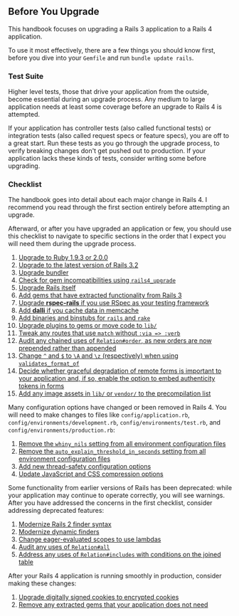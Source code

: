 ## <a id="before-you-upgrade"></a>Before You Upgrade

This handbook focuses on upgrading a Rails 3 application to a Rails 4
application.

To use it most effectively, there are a few things you should know first,
before you dive into your `Gemfile` and run `bundle update rails`.

### Test Suite

Higher level tests, those that drive your application from the outside, become
essential during an upgrade process. Any medium to large application needs at
least some coverage before an upgrade to Rails 4 is attempted.

If your application has controller tests (also called functional tests) or
integration tests (also called request specs or feature specs), you are off to
a great start. Run these tests as you go through the upgrade process, to verify
breaking changes don't get pushed out to production. If your application lacks
these kinds of tests, consider writing some before upgrading.

### <a id="upgrade-checklist"></a>Checklist

The handbook goes into detail about each major change in Rails 4. I recommend
you read through the first section entirely before attempting an upgrade.

Afterward, or after you have upgraded an application or few, you should use
this checklist to navigate to specific sections in the order that I expect you
will need them during the upgrade process.

1. [Upgrade to Ruby 1.9.3 or 2.0.0](#ruby-193)
1. [Upgrade to the latest version of Rails 3.2](#rails-32)
1. [Upgrade bundler](#bundler)
1. [Check for gem incompatibilities using `rails4_upgrade`](#rails4_upgrade)
1. [Upgrade Rails itself](#upgrading-rails-itself)
1. [Add gems that have extracted functionality from Rails 3](#deprecation-gems)
1. [Upgrade **rspec-rails** if you use RSpec as your testing framework](#rspec)
1. [Add **dalli** if you cache data in memcache](#caching-with-memcache)
1. [Add binaries and binstubs for `rails` and `rake`](#binstubs)
1. [Upgrade plugins to gems or move code to `lib/`](#plugins)
1. [Tweak any routes that use `match` without `:via => :verb`](#routing-match)
1. [Audit any chained uses of `Relation#order`, as new orders are now prepended rather than appended](#relation-order)
1. [Change `^` and `$` to `\A` and `\z` (respectively) when using `validates_format_of`](#validates-format-of)
1. [Decide whether graceful degradation of remote forms is important to your application and, if so, enable the option to embed authenticity tokens in forms](#authenticity-tokens-in-remote-forms)
1. [Add any image assets in `lib/` or `vendor/` to the precompilation list](#precompiled-images)

Many configuration options have changed or been removed in Rails 4. You will
need to make changes to files like `config/application.rb`,
`config/environments/development.rb`, `config/environments/test.rb`, and
`config/environments/production.rb`:

1. [Remove the `whiny_nils` setting from all environment configuration files](#whiny-nils)
1. [Remove the `auto_explain_threshold_in_seconds` setting from all environment configuration files](#auto-explain-queries)
1. [Add new thread-safety configuration options](#thread-safety)
1. [Update JavaScript and CSS compression options](#js-compress)

Some functionality from earlier versions of Rails has been deprecated: while
your application may continue to operate correctly, you will see warnings.
After you have addressed the concerns in the first checklist, consider
addressing deprecated features:

1. [Modernize Rails 2 finder syntax](#rails2-finder-syntax)
1. [Modernize dynamic finders](#dynamic-finders)
1. [Change eager-evaluated scopes to use lambdas](#eager-evaluated-scopes)
1. [Audit any uses of `Relation#all`](#relation-all)
1. [Address any uses of `Relation#includes` with conditions on the joined table](#relation-includes)

After your Rails 4 application is running smoothly in production, consider
making these changes:

1. [Upgrade digitally signed cookies to encrypted cookies](#encrypted-cookies)
1. [Remove any extracted gems that your application does not need](#extracted-gems)

